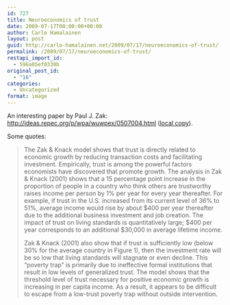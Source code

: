 ```yaml
---
id: 727
title: Neuroeconomics of trust
date: 2009-07-17T00:00:00+00:00
author: Carlo Hamalainen
layout: post
guid: http://carlo-hamalainen.net/2009/07/17/neuroeconomics-of-trust/
permalink: /2009/07/17/neuroeconomics-of-trust/
restapi_import_id:
  - 596a05ef0330b
original_post_id:
  - "16"
categories:
  - Uncategorized
format: image
---
```

An interesting paper by Paul J. Zak: <http://ideas.repec.org/p/wpa/wuwpex/0507004.html> ([local copy](https://s3.amazonaws.com/carlo-hamalainen.net/oldblog/stuff/neuroeconomics-of-trust-0507004.pdf)).

Some quotes:

> The Zak & Knack model shows that trust is directly related to economic growth by reducing transaction costs and facilitating investment. Empirically, trust is among the powerful factors economists have discovered that promote growth. The analysis in Zak & Knack (2001) shows that a 15 percentage point increase in the proportion of people in a country who think others are trustworthy raises income per person by 1% per year for every year thereafter. For example, if trust in the U.S. increased from its current level of 36% to 51%, average income would rise by about $400 per year thereafter due to the additional business investment and job creation. The impact of trust on living standards is quantitatively large; $400 per year corresponds to an additional $30,000 in average lifetime income.
> 
> Zak & Knack (2001) also show that if trust is sufficiently low (below 30% for the average country in Figure 1), then the investment rate will be so low that living standards will stagnate or even decline. This “poverty trap” is primarily due to ineffective formal institutions that result in low levels of generalized trust. The model shows that the threshold level of trust necessary for positive economic growth is increasing in per capita income. As a result, it appears to be difficult to escape from a low-trust poverty trap without outside intervention.